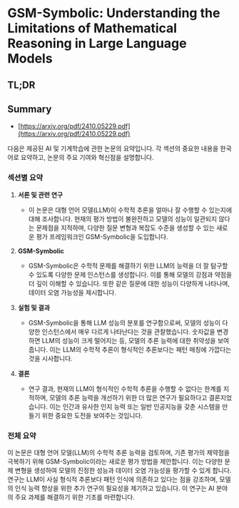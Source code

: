 # GSM-Symbolic: Understanding the Limitations of Mathematical Reasoning in Large Language Models
## TL;DR
## Summary
- [https://arxiv.org/pdf/2410.05229.pdf](https://arxiv.org/pdf/2410.05229.pdf)

다음은 제공된 AI 및 기계학습에 관한 논문의 요약입니다. 각 섹션의 중요한 내용을 한국어로 요약하고, 논문의 주요 기여와 혁신점을 설명합니다.

### 섹션별 요약

1. **서론 및 관련 연구**
   - 이 논문은 대형 언어 모델(LLM)이 수학적 추론을 얼마나 잘 수행할 수 있는지에 대해 조사합니다. 현재의 평가 방법이 불완전하고 모델의 성능이 일관되지 않다는 문제점을 지적하며, 다양한 질문 변형과 복잡도 수준을 생성할 수 있는 새로운 평가 프레임워크인 GSM-Symbolic을 도입합니다.

2. **GSM-Symbolic**
   - GSM-Symbolic은 수학적 문제를 해결하기 위한 LLM의 능력을 더 잘 탐구할 수 있도록 다양한 문제 인스턴스를 생성합니다. 이를 통해 모델의 강점과 약점을 더 깊이 이해할 수 있습니다. 또한 같은 질문에 대한 성능이 다양하게 나타나며, 데이터 오염 가능성을 제시합니다.

3. **실험 및 결과**
   - GSM-Symbolic을 통해 LLM 성능의 분포를 연구함으로써, 모델의 성능이 다양한 인스턴스에서 매우 다르게 나타난다는 것을 관찰했습니다. 숫자값을 변경하면 LLM의 성능이 크게 떨어지는 등, 모델의 추론 능력에 대한 취약성을 보여줍니다. 이는 LLM의 수학적 추론이 형식적인 추론보다는 패턴 매칭에 가깝다는 것을 시사합니다.

4. **결론**
   - 연구 결과, 현재의 LLM이 형식적인 수학적 추론을 수행할 수 없다는 한계를 지적하며, 모델의 추론 능력을 개선하기 위한 더 많은 연구가 필요하다고 결론지었습니다. 이는 인간과 유사한 인지 능력 또는 일반 인공지능을 갖춘 시스템을 만들기 위한 중요한 도전을 보여주는 것입니다.

### 전체 요약

이 논문은 대형 언어 모델(LLM)의 수학적 추론 능력을 검토하며, 기존 평가의 제약점을 극복하기 위해 GSM-Symbolic이라는 새로운 평가 방법을 제안합니다. 이는 다양한 문제 변형을 생성하여 모델의 진정한 성능과 데이터 오염 가능성을 평가할 수 있게 합니다. 연구는 LLM이 사실 형식적 추론보다 패턴 인식에 의존하고 있다는 점을 강조하며, 모델의 인식 능력 향상을 위한 추가 연구의 필요성을 제기하고 있습니다. 이 연구는 AI 분야의 주요 과제를 해결하기 위한 기초를 마련합니다.